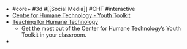 - #core+ #3d #[[Social Media]] #CHT #interactive
- [Centre for Humane Technology - Youth Toolkit](https://www.humanetech.com/youth)
- [Teaching for Humane Technology](https://www.humanetech.com/youth/teaching-for-humane-technology)
	- Get the most out of the Center for Humane Technology’s Youth Toolkit in your classroom.
-